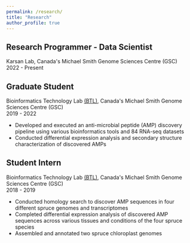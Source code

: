 ```yaml
---
permalink: /research/
title: "Research"
author_profile: true
---
```

## Research Programmer - Data Scientist
Karsan Lab, Canada's Michael Smith Genome Sciences Centre (GSC)  
2022 - Present

## Graduate Student  
Bioinformatics Technology Lab [(BTL)](http://www.birollab.ca), Canada's Michael Smith Genome Sciences Centre (GSC)  
2019 - 2022  
* Developed and executed an anti-microbial peptide (AMP) discovery pipeline using various bioinformatics tools and 84 RNA-seq datasets  
* Conducted differential expression analysis and secondary structure characterization of discovered AMPs

## Student Intern  
Bioinformatics Technology Lab [(BTL)](http://www.birollab.ca), Canada's Michael Smith Genome Sciences Centre (GSC)  
2018 - 2019  
* Conducted homology search to discover AMP sequences in four different spruce genomes and transcriptomes  
* Completed differential expression analysis of discovered AMP sequences across various tissues and conditions of the four spruce species  
* Assembled and annotated two spruce chloroplast genomes  
